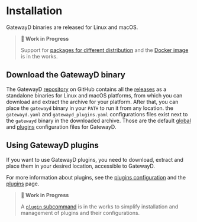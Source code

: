 # Installation

GatewayD binaries are released for Linux and macOS.

> **🚧 Work in Progress**
>
> Support for [packages for different distribution](https://github.com/gatewayd-io/gatewayd/issues/136) and the [Docker image](https://github.com/gatewayd-io/gatewayd/issues/137) is in the works.

## Download the GatewayD binary

The GatewayD [repository](https://github.com/gatewayd-io/gatewayd) on GitHub contains all the [releases](https://github.com/gatewayd-io/gatewayd/releases) as a standalone binaries for Linux and macOS platforms, from which you can download and extract the archive for your platform. After that, you can place the `gatewayd` binary in your `PATH` to run it from any location. the `gatewayd.yaml` and `gatewayd_plugins.yaml` configurations files exist next to the `gatewayd` binary in the downloaded archive. Those are the default [global](../02-using-gatewayd/01-configuration/index.md#global-configuration) and [plugins](../02-using-gatewayd/01-configuration/index.md#plugins-configuration) configuration files for GatewayD.

## Using GatewayD plugins

If you want to use GatewayD plugins, you need to download, extract and place them in your desired location, accessible to GatewayD.

For more information about plugins, see the [plugins configuration](../02-using-gatewayd/01-configuration/02-plugins-configuration/02-plugins-configuration.md) and the [plugins](../03-using-plugins/01-plugins.md) page.

> **🚧 Work in Progress**
>
> A [`plugin` subcommand](https://github.com/gatewayd-io/gatewayd/issues/122) is in the works to simplify installation and management of plugins and their configurations.
